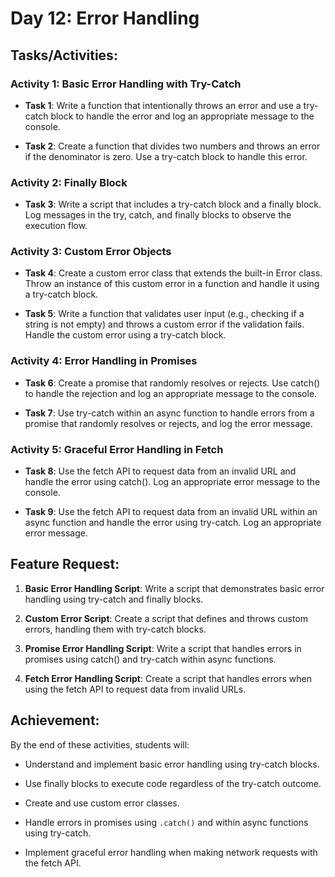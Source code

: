 # Day 12: Error Handling

## Tasks/Activities:

### Activity 1: Basic Error Handling with Try-Catch
- **Task 1**: Write a function that intentionally throws an error and use a try-catch block to handle the error and log an appropriate message to the console.

- **Task 2**: Create a function that divides two numbers and throws an error if the denominator is zero. Use a try-catch block to handle this error.

### Activity 2: Finally Block
- **Task 3**: Write a script that includes a try-catch block and a finally block. Log messages in the try, catch, and finally blocks to observe the execution flow.

### Activity 3: Custom Error Objects
- **Task 4**: Create a custom error class that extends the built-in Error class. Throw an instance of this custom error in a function and handle it using a try-catch block.

- **Task 5**: Write a function that validates user input (e.g., checking if a string is not empty) and throws a custom error if the validation fails. Handle the custom error using a try-catch block.

### Activity 4: Error Handling in Promises
- **Task 6**: Create a promise that randomly resolves or rejects. Use catch() to handle the rejection and log an appropriate message to the console.

- **Task 7**: Use try-catch within an async function to handle errors from a promise that randomly resolves or rejects, and log the error message.

### Activity 5: Graceful Error Handling in Fetch
- **Task 8**: Use the fetch API to request data from an invalid URL and handle the error using catch(). Log an appropriate error message to the console.

- **Task 9**: Use the fetch API to request data from an invalid URL within an async function and handle the error using try-catch. Log an appropriate error message.

## Feature Request:

1. **Basic Error Handling Script**: Write a script that demonstrates basic error handling using try-catch and finally blocks.

2. **Custom Error Script**: Create a script that defines and throws custom errors, handling them with try-catch blocks.

3. **Promise Error Handling Script**: Write a script that handles errors in promises using catch() and try-catch within async functions.

4. **Fetch Error Handling Script**: Create a script that handles errors when using the fetch API to request data from invalid URLs.

## Achievement:

By the end of these activities, students will:

- Understand and implement basic error handling using try-catch blocks.

- Use finally blocks to execute code regardless of the try-catch outcome.

- Create and use custom error classes.

- Handle errors in promises using ```.catch()``` and within async functions using try-catch.

- Implement graceful error handling when making network requests with the fetch API.
